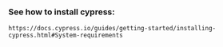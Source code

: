 ### See how to install cypress: 

    https://docs.cypress.io/guides/getting-started/installing-cypress.html#System-requirements
